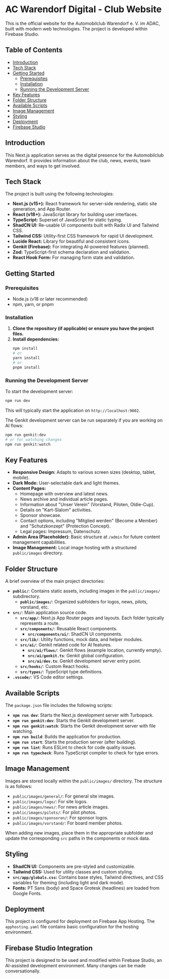 
# AC Warendorf Digital - Club Website

This is the official website for the Automobilclub Warendorf e. V. im ADAC, built with modern web technologies. The project is developed within Firebase Studio.

## Table of Contents

- [Introduction](#introduction)
- [Tech Stack](#tech-stack)
- [Getting Started](#getting-started)
  - [Prerequisites](#prerequisites)
  - [Installation](#installation)
  - [Running the Development Server](#running-the-development-server)
- [Key Features](#key-features)
- [Folder Structure](#folder-structure)
- [Available Scripts](#available-scripts)
- [Image Management](#image-management)
- [Styling](#styling)
- [Deployment](#deployment)
- [Firebase Studio](#firebase-studio-integration)

## Introduction

This Next.js application serves as the digital presence for the Automobilclub Warendorf. It provides information about the club, news, events, team members, and ways to get involved.

## Tech Stack

The project is built using the following technologies:

- **Next.js (v15+):** React framework for server-side rendering, static site generation, and App Router.
- **React (v18+):** JavaScript library for building user interfaces.
- **TypeScript:** Superset of JavaScript for static typing.
- **ShadCN UI:** Re-usable UI components built with Radix UI and Tailwind CSS.
- **Tailwind CSS:** Utility-first CSS framework for rapid UI development.
- **Lucide React:** Library for beautiful and consistent icons.
- **Genkit (Firebase):** For integrating AI-powered features (planned).
- **Zod:** TypeScript-first schema declaration and validation.
- **React Hook Form:** For managing form state and validation.

## Getting Started

### Prerequisites

- Node.js (v18 or later recommended)
- npm, yarn, or pnpm

### Installation

1.  **Clone the repository (if applicable) or ensure you have the project files.**
2.  **Install dependencies:**
    ```bash
    npm install
    # or
    yarn install
    # or
    pnpm install
    ```

### Running the Development Server

To start the development server:

```bash
npm run dev
```

This will typically start the application on `http://localhost:9002`.

The Genkit development server can be run separately if you are working on AI flows:

```bash
npm run genkit:dev
# or for watching changes
npm run genkit:watch
```

## Key Features

- **Responsive Design:** Adapts to various screen sizes (desktop, tablet, mobile).
- **Dark Mode:** User-selectable dark and light themes.
- **Content Pages:**
    - Homepage with overview and latest news.
    - News archive and individual article pages.
    - Information about "Unser Verein" (Vorstand, Piloten, Oldie-Cup).
    - Details on "Kart-Slalom" activities.
    - Sponsor showcase.
    - Contact options, including "Mitglied werden" (Become a Member) and "Schutzkonzept" (Protection Concept).
    - Legal pages: Impressum, Datenschutz.
- **Admin Area (Placeholder):** Basic structure at `/admin` for future content management capabilities.
- **Image Management:** Local image hosting with a structured `public/images` directory.

## Folder Structure

A brief overview of the main project directories:

- **`public/`**: Contains static assets, including images in the `public/images/` subdirectory.
    - **`public/images/`**: Organized subfolders for logos, news, pilots, vorstand, etc.
- **`src/`**: Main application source code.
    - **`src/app/`**: Next.js App Router pages and layouts. Each folder typically represents a route.
    - **`src/components/`**: Reusable React components.
        - **`src/components/ui/`**: ShadCN UI components.
    - **`src/lib/`**: Utility functions, mock data, and helper modules.
    - **`src/ai/`**: Genkit related code for AI features.
        - **`src/ai/flows/`**: Genkit flows (example location, currently empty).
        - **`src/ai/genkit.ts`**: Genkit global configuration.
        - **`src/ai/dev.ts`**: Genkit development server entry point.
    - **`src/hooks/`**: Custom React hooks.
    - **`src/types/`**: TypeScript type definitions.
- **`.vscode/`**: VS Code editor settings.

## Available Scripts

The `package.json` file includes the following scripts:

- **`npm run dev`**: Starts the Next.js development server with Turbopack.
- **`npm run genkit:dev`**: Starts the Genkit development server.
- **`npm run genkit:watch`**: Starts the Genkit development server with file watching.
- **`npm run build`**: Builds the application for production.
- **`npm run start`**: Starts the production server (after building).
- **`npm run lint`**: Runs ESLint to check for code quality issues.
- **`npm run typecheck`**: Runs TypeScript compiler to check for type errors.

## Image Management

Images are stored locally within the `public/images/` directory. The structure is as follows:

- `public/images/general/`: For general site images.
- `public/images/logo/`: For site logos.
- `public/images/news/`: For news article images.
- `public/images/pilots/`: For pilot photos.
- `public/images/sponsoren/`: For sponsor logos.
- `public/images/vorstand/`: For board member photos.

When adding new images, place them in the appropriate subfolder and update the corresponding `src` paths in the components or mock data.

## Styling

- **ShadCN UI:** Components are pre-styled and customizable.
- **Tailwind CSS:** Used for utility classes and custom styling.
- **`src/app/globals.css`:** Contains base styles, Tailwind directives, and CSS variables for theming (including light and dark mode).
- **Fonts:** PT Sans (body) and Space Grotesk (headlines) are loaded from Google Fonts.

## Deployment

This project is configured for deployment on Firebase App Hosting. The `apphosting.yaml` file contains basic configuration for the hosting environment.

## Firebase Studio Integration

This project is designed to be used and modified within Firebase Studio, an AI-assisted development environment. Many changes can be made conversationally.
